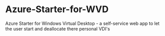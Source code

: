 # Azure-Starter-for-WVD
Azure Starter for Windows Virtual Desktop - a self-service web app to let the user start and deallocate there personal VDI's
